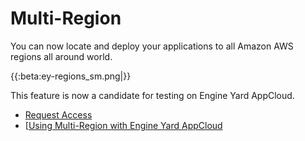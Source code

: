 # Multi-Region

You can now locate and deploy your applications to all Amazon AWS regions all around world.

{{:beta:ey-regions_sm.png|}}

This feature is now a candidate for testing on Engine Yard AppCloud.

  - [Request Access](signup-multi-region)
  - [[Using Multi-Region with Engine Yard AppCloud](using-multi-region-with-engine-yard-appcloud)